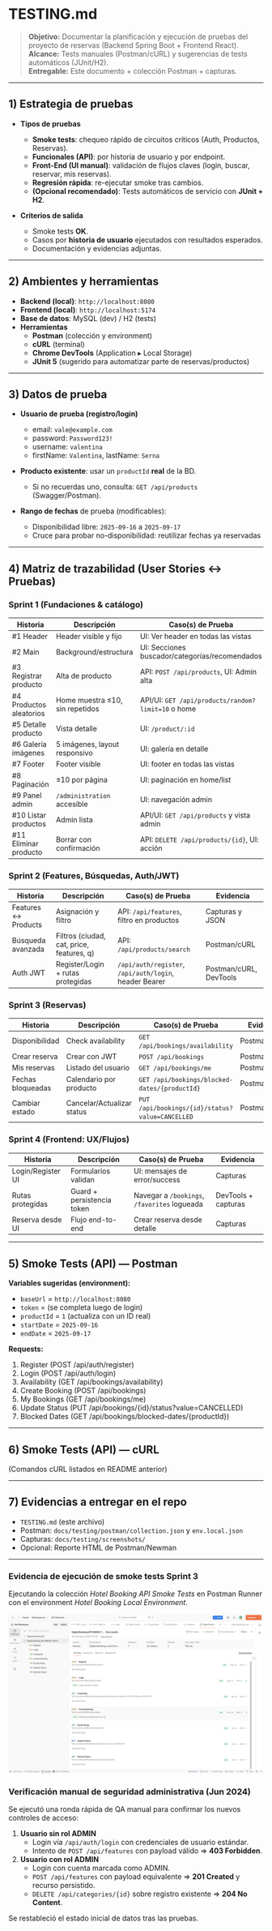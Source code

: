 # TESTING.md

> **Objetivo:** Documentar la planificación y ejecución de pruebas del proyecto de reservas (Backend Spring Boot + Frontend React).  
> **Alcance:** Tests manuales (Postman/cURL) y sugerencias de tests automáticos (JUnit/H2).  
> **Entregable:** Este documento + colección Postman + capturas.

---

## 1) Estrategia de pruebas

- **Tipos de pruebas**
  - **Smoke tests**: chequeo rápido de circuitos críticos (Auth, Productos, Reservas).
  - **Funcionales (API)**: por historia de usuario y por endpoint.
  - **Front-End (UI manual)**: validación de flujos claves (login, buscar, reservar, mis reservas).
  - **Regresión rápida**: re-ejecutar smoke tras cambios.
  - **(Opcional recomendado)**: Tests automáticos de servicio con **JUnit + H2**.

- **Criterios de salida**
  - Smoke tests **OK**.
  - Casos por **historia de usuario** ejecutados con resultados esperados.
  - Documentación y evidencias adjuntas.

---

## 2) Ambientes y herramientas

- **Backend (local)**: `http://localhost:8080`
- **Frontend (local)**: `http://localhost:5174`
- **Base de datos**: MySQL (dev) / H2 (tests)
- **Herramientas**
  - **Postman** (colección y environment)
  - **cURL** (terminal)
  - **Chrome DevTools** (Application ▸ Local Storage)
  - **JUnit 5** (sugerido para automatizar parte de reservas/productos)

---

## 3) Datos de prueba

- **Usuario de prueba (registro/login)**
  - email: `vale@example.com`
  - password: `Password123!`
  - username: `valentina`
  - firstName: `Valentina`, lastName: `Serna`

- **Producto existente**: usar un `productId` **real** de la BD.  
  - Si no recuerdas uno, consulta: `GET /api/products` (Swagger/Postman).

- **Rango de fechas** de prueba (modificables):
  - Disponibilidad libre: `2025-09-16` a `2025-09-17`
  - Cruce para probar no-disponibilidad: reutilizar fechas ya reservadas

---

## 4) Matriz de trazabilidad (User Stories ↔ Pruebas)

### Sprint 1 (Fundaciones & catálogo)
| Historia | Descripción | Caso(s) de Prueba | Evidencia |
|---|---|---|---|
| #1 Header | Header visible y fijo | UI: Ver header en todas las vistas | Capturas front |
| #2 Main | Background/estructura | UI: Secciones buscador/categorías/recomendados | Capturas front |
| #3 Registrar producto | Alta de producto | API: `POST /api/products`, UI: Admin alta | Postman/cURL + capturas |
| #4 Productos aleatorios | Home muestra ≤10, sin repetidos | API/UI: `GET /api/products/random?limit=10` o home | Capturas home |
| #5 Detalle producto | Vista detalle | UI: `/product/:id` | Capturas UI |
| #6 Galería imágenes | 5 imágenes, layout responsivo | UI: galería en detalle | Capturas UI |
| #7 Footer | Footer visible | UI: footer en todas las vistas | Capturas UI |
| #8 Paginación | ≤10 por página | UI: paginación en home/list | Capturas UI |
| #9 Panel admin | `/administration` accesible | UI: navegación admin | Capturas UI |
| #10 Listar productos | Admin lista | API/UI: `GET /api/products` y vista admin | Capturas |
| #11 Eliminar producto | Borrar con confirmación | API: `DELETE /api/products/{id}`, UI: acción | Postman/cURL + capturas |

### Sprint 2 (Features, Búsquedas, Auth/JWT)
| Historia | Descripción | Caso(s) de Prueba | Evidencia |
|---|---|---|---|
| Features ↔ Products | Asignación y filtro | API: `/api/features`, filtro en productos | Capturas y JSON |
| Búsqueda avanzada | Filtros (ciudad, cat, price, features, q) | API: `/api/products/search` | Postman/cURL |
| Auth JWT | Register/Login + rutas protegidas | `/api/auth/register`, `/api/auth/login`, header Bearer | Postman/cURL, DevTools |

### Sprint 3 (Reservas)
| Historia | Descripción | Caso(s) de Prueba | Evidencia |
|---|---|---|---|
| Disponibilidad | Check availability | `GET /api/bookings/availability` | Postman/cURL |
| Crear reserva | Crear con JWT | `POST /api/bookings` | Postman/cURL |
| Mis reservas | Listado del usuario | `GET /api/bookings/me` | Postman/cURL |
| Fechas bloqueadas | Calendario por producto | `GET /api/bookings/blocked-dates/{productId}` | Postman/cURL |
| Cambiar estado | Cancelar/Actualizar status | `PUT /api/bookings/{id}/status?value=CANCELLED` | Postman/cURL |

### Sprint 4 (Frontend: UX/Flujos)
| Historia | Descripción | Caso(s) de Prueba | Evidencia |
|---|---|---|---|
| Login/Register UI | Formularios validan | UI: mensajes de error/success | Capturas |
| Rutas protegidas | Guard + persistencia token | Navegar a `/bookings`, `/favorites` logueada | DevTools + capturas |
| Reserva desde UI | Flujo end-to-end | Crear reserva desde detalle | Capturas |

---

## 5) Smoke Tests (API) — Postman

**Variables sugeridas (environment):**
- `baseUrl` = `http://localhost:8080`
- `token` = (se completa luego de login)
- `productId` = `1` (actualiza con un ID real)
- `startDate` = `2025-09-16`
- `endDate` = `2025-09-17`

**Requests:**
1. Register (POST /api/auth/register)  
2. Login (POST /api/auth/login)  
3. Availability (GET /api/bookings/availability)  
4. Create Booking (POST /api/bookings)  
5. My Bookings (GET /api/bookings/me)  
6. Update Status (PUT /api/bookings/{id}/status?value=CANCELLED)  
7. Blocked Dates (GET /api/bookings/blocked-dates/{productId})  

---

## 6) Smoke Tests (API) — cURL

(Comandos cURL listados en README anterior)

---

## 7) Evidencias a entregar en el repo

- `TESTING.md` (este archivo)
- Postman: `docs/testing/postman/collection.json` y `env.local.json`
- Capturas: `docs/testing/screenshots/`
- Opcional: Reporte HTML de Postman/Newman

---

### Evidencia de ejecución de smoke tests Sprint 3
Ejecutando la colección *Hotel Booking API Smoke Tests* en Postman Runner con el environment *Hotel Booking Local Environment*.

![Smoke tests Sprint 3](docs/testing/screenshots/sprint3_smoketests_runner.png)

### Verificación manual de seguridad administrativa (Jun 2024)

Se ejecutó una ronda rápida de QA manual para confirmar los nuevos controles de acceso:

1. **Usuario sin rol ADMIN**
   - Login vía `/api/auth/login` con credenciales de usuario estándar.
   - Intento de `POST /api/features` con payload válido ⇒ **403 Forbidden**.
2. **Usuario con rol ADMIN**
   - Login con cuenta marcada como ADMIN.
   - `POST /api/features` con payload equivalente ⇒ **201 Created** y recurso persistido.
   - `DELETE /api/categories/{id}` sobre registro existente ⇒ **204 No Content**.

Se restableció el estado inicial de datos tras las pruebas.
